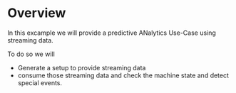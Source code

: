 # Overview

In this excample we will provide a predictive ANalytics Use-Case using streaming data.

To do so we will

- Generate a setup to provide streaming data
- consume those streaming data and check the machine state and detect special events.

